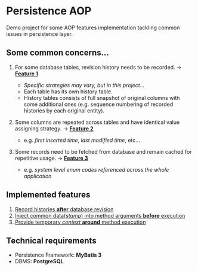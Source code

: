 # Persistence AOP
Demo project for some AOP features implementation tackling common issues in persistence layer.

## Some common concerns...

1. For some database tables, revision history needs to be recorded. &rarr; [**Feature 1**](./src/main/java/mynghn/persistenceaop/aop/history)
   - _Specific strategies may vary, but in this project..._
   - Each table has its own history table.
   - History tables consists of full snapshot of original columns with some additional ones (e.g. sequence numbering of recorded histories by each original entity).

2. Some columns are repeated across tables and have identical value assigning strategy. &rarr; [**Feature 2**](./src/main/java/mynghn/persistenceaop/aop/injection)
   - e.g. _first inserted time_, _last modified time_, etc...

3. Some records need to be fetched from database and remain cached for repetitive usage. &rarr; [**Feature 3**](./src/main/java/mynghn/persistenceaop/aop/context)
   - e.g. _system level enum codes referenced across the whole application_

## Implemented features

1. [Record histories **after** database revision](./src/main/java/mynghn/persistenceaop/aop/history)
2. [Inject common data(_stamp_) into method arguments **before** execution](./src/main/java/mynghn/persistenceaop/aop/injection)
3. [Provide temporary _context_ **around** method execution](./src/main/java/mynghn/persistenceaop/aop/context)

## Technical requirements
- Persistence Framework: **MyBatis 3**
- DBMS: **PostgreSQL**

